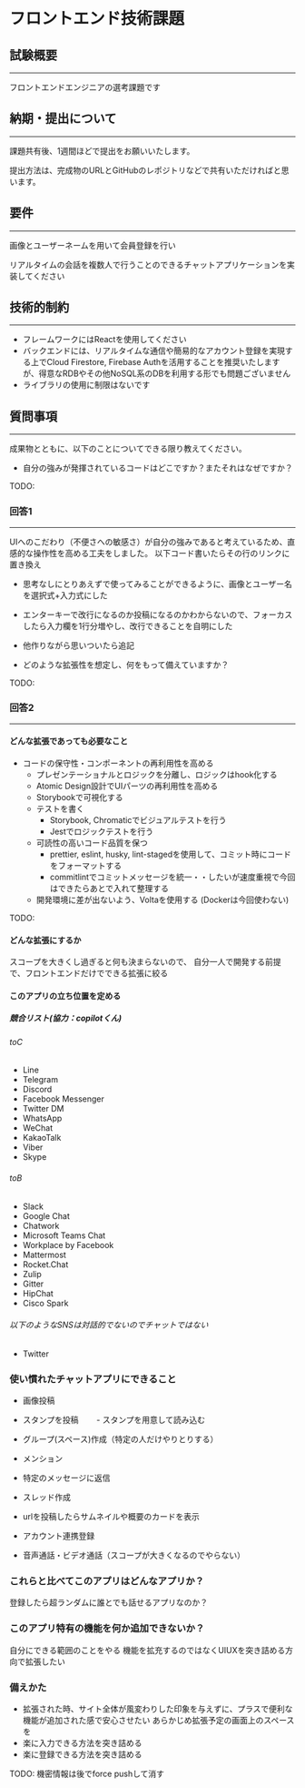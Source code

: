 # フロントエンド技術課題

## 試験概要

---

フロントエンドエンジニアの選考課題です

## 納期・提出について

---

課題共有後、1週間ほどで提出をお願いいたします。

提出方法は、完成物のURLとGitHubのレポジトリなどで共有いただければと思います。

## 要件

---

画像とユーザーネームを用いて会員登録を行い

リアルタイムの会話を複数人で行うことのできるチャットアプリケーションを実装してください

## 技術的制約

---

- フレームワークにはReactを使用してください
- バックエンドには、リアルタイムな通信や簡易的なアカウント登録を実現する上でCloud Firestore, Firebase Authを活用することを推奨いたしますが、得意なRDBやその他NoSQL系のDBを利用する形でも問題ございません
- ライブラリの使用に制限はないです

## 質問事項

---

成果物とともに、以下のことについてできる限り教えてください。

- 自分の強みが発揮されているコードはどこですか？またそれはなぜですか？

TODO:

### 回答1

---

 UIへのこだわり（不便さへの敏感さ）が自分の強みであると考えているため、直感的な操作性を高める工夫をしました。
 以下コード書いたらその行のリンクに置き換え

- 思考なしにとりあえずで使ってみることができるように、画像とユーザー名を選択式+入力式にした
- エンターキーで改行になるのか投稿になるのかわからないので、フォーカスしたら入力欄を1行分増やし、改行できることを自明にした

- 他作りながら思いついたら追記

- どのような拡張性を想定し、何をもって備えていますか？

TODO:

### 回答2

---

#### どんな拡張であっても必要なこと

- コードの保守性・コンポーネントの再利用性を高める
  - プレゼンテーショナルとロジックを分離し、ロジックはhook化する
  - Atomic Design設計でUIパーツの再利用性を高める
  - Storybookで可視化する
  - テストを書く
    - Storybook, Chromaticでビジュアルテストを行う
    - Jestでロジックテストを行う
  - 可読性の高いコード品質を保つ
    - prettier, eslint, husky, lint-stagedを使用して、コミット時にコードをフォーマットする
    - commitlintでコミットメッセージを統一・・したいが速度重視で今回はできたらあとで入れて整理する
  - 開発環境に差が出ないよう、Voltaを使用する (Dockerは今回使わない)
  
TODO:

#### どんな拡張にするか

スコープを大きくし過ぎると何も決まらないので、
自分一人で開発する前提で、フロントエンドだけでできる拡張に絞る

#### このアプリの立ち位置を定める

##### 競合リスト(協力：copilotくん)

###### toC

- Line
- Telegram
- Discord
- Facebook Messenger
- Twitter DM
- WhatsApp
- WeChat
- KakaoTalk
- Viber
- Skype

###### toB

- Slack
- Google Chat
- Chatwork
- Microsoft Teams Chat
- Workplace by Facebook
- Mattermost
- Rocket.Chat
- Zulip
- Gitter
- HipChat
- Cisco Spark

###### 以下のようなSNSは対話的でないのでチャットではない

- Twitter

### 使い慣れたチャットアプリにできること

- 画像投稿
- スタンプを投稿
　　- スタンプを用意して読み込む
- グループ(スペース)作成（特定の人だけやりとりする）
- メンション
- 特定のメッセージに返信
- スレッド作成
- urlを投稿したらサムネイルや概要のカードを表示
- アカウント連携登録

- 音声通話・ビデオ通話（スコープが大きくなるのでやらない）

### これらと比べてこのアプリはどんなアプリか？

登録したら超ランダムに誰とでも話せるアプリなのか？

### このアプリ特有の機能を何か追加できないか？

自分にできる範囲のことをやる
機能を拡充するのではなくUIUXを突き詰める方向で拡張したい

### 備えかた

- 拡張された時、サイト全体が風変わりした印象を与えずに、プラスで便利な機能が追加された感で安心させたい
あらかじめ拡張予定の画面上のスペースを
- 楽に入力できる方法を突き詰める
- 楽に登録できる方法を突き詰める

TODO: 機密情報は後でforce pushして消す
